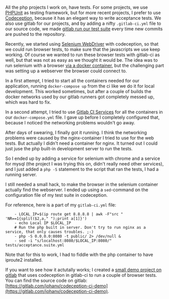<!--
.. title: gitlab-ci, codeception and selenium web tests
.. slug: gitlab-ci-codeception-and-selenium-web-tests
.. date: 2019-05-16 07:27:33 UTC+02:00
.. tags: tests,ci,frontend
.. category: 
.. link: 
.. description: 
.. type: text
-->

All the php projects I work on, have tests. For some projects, we use [PHPUnit](https://phpunit.de) as testing framework, but for more recent projects, I prefer to use [Codeception](https://codeception.com), because it has an elegant way to write acceptance tests. We also use gitlab for our projects, and by adding a nifty `.gitlab-ci.yml` file to our source code, we made [gitlab run our test suite](https://about.gitlab.com/product/continuous-integration/) every time new commits are pushed to the repository.

Recently, we started using [Selenium WebDriver](https://codeception.com/docs/modules/WebDriver) with codeception, so that we could run browser tests, to make sure that the javascripts we use keep working. Of course we wanted to run these browser tests with gitlab-ci as well, but that was not as easy as we thought it would be. The idea was to run selenium with a browser [via a docker container](https://codeception.com/docs/modules/WebDriver#Headless-Selenium-in-Docker), but the challenging part was setting up a webserver the browser could connect to.

In a first attempt, I tried to start all the containers needed for our application, running `docker-compose up` from the ci like we do it for local development. This worked sometimes, but after a couple of builds the docker networks used by our gitlab runners got completely messed up, which was hard to fix.

In a second attempt, I tried to use [Gitlab CI Services](https://docs.gitlab.com/ee/ci/services/) for all the containers in our `docker-compose.yml` file. I gave up before I completely configured that, because I noticed the networking problems wouldn't go away.

After days of swearing, I finally got it running. I think the networking problems were caused by the nginx-container I tried to use for the web tests. But actually I didn't need a container for nginx. It turned out I could just juse the php built-in development server to run the tests.

So I ended up by adding  a service for selenium with chrome and  a service for mysql (the project I was trying this on, didn't really need other services), and I just added a `php -S` statement to the script that ran the tests, I had a running server.

I still needed a small hack, to make the browser in the selenium container actually find the webserver. I ended up using a `sed`-command on the configuration file of my test suite in codeception.

For reference, here is a part of my `gitlab-ci.yml` file:

```
    - LOCAL_IP=$(ip route get 8.8.8.8 | awk -F"src " 'NR==1{split($2,a," ");print a[1]}')
    - echo Local IP $LOCAL_IP
    # Run the php built in server. Don't try to run nginx as a service, that only causes troubles. ;-)
    - php -S 0.0.0.0:8080 -t public/ 2> /dev/null &
    - sed -i "s/localhost:8080/$LOCAL_IP:8080/" tests/acceptance.suite.yml
```

Note that for this to work, I had to fiddle with the php container to have iproute2 installed.

If you want to see how it actutally works; I created a [small demo project on gitlab](https://gitlab.com/johanv/codeception-ci-demo/pipelines) that uses codeception in gitlab-ci to run a couple of browser tests. You can find the source code on gitlab: [https://gitlab.com/johanv/codeception-ci-demo](https://gitlab.com/johanv/codeception-ci-demo).

